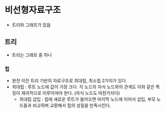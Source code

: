 # 비선형자료구조
- 트리와 그래프가 있음

## 트리
- 트리는 그래프 중 하나

### 힙
- 완전 이진 트리 기반의 자료구조로 최대힙, 최소힙 2가지가 있다.
- 최대힙 : 루트 노드에 값이 가장 크다. 각 노드의 자식 노드와의 관계도 이와 같은 특징이 재귀적으로 이루어져야 한다. (자식 노드도 마찬가지다)
  - 최대힙 삽입 : 힙에 새로운 루트가 들어오면 마지막 노드에 이어서 삽입, 부모 노드들과 비교하며 교환해서 힙의 성질을 만족시킨다. 
